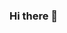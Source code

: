### Hi there 👋

<!--
**hadeelsala7/hadeelsala7** is a ✨ _special_ ✨ repository because its `README.md` (this file) appears on your GitHub profile.
https://hadeel-portfolio.netlify.app/
Here are some ideas to get you started:

- 🔭 I’m currently working on ...
- 🌱 I’m currently learning ...
- 👯 I’m looking to collaborate on ...
- 🤔 I’m looking for help with ...
- 💬 Ask me about ...
- 📫 How to reach me: ...
- 😄 Pronouns: ...
- ⚡ Fun fact: ...
-->
